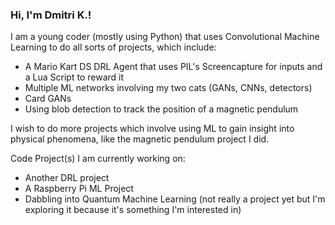 ### Hi, I'm Dmitri K.!

I am a young coder (mostly using Python) that uses Convolutional Machine Learning to do all sorts of projects, which include:
 - A Mario Kart DS DRL Agent that uses PIL's Screencapture for inputs and a Lua Script to reward it
 - Multiple ML networks involving my two cats (GANs, CNNs, detectors)
 - Card GANs
 - Using blob detection to track the position of a magnetic pendulum

I wish to do more projects which involve using ML to gain insight into physical phenomena, like the magnetic pendulum project I did.

Code Project(s) I am currently working on:
 - Another DRL project
 - A Raspberry Pi ML Project
 - Dabbling into Quantum Machine Learning (not really a project yet but I'm exploring it because it's something I'm interested in)
